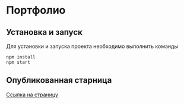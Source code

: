 
# Портфолио

## Установка и запуск
Для установки и запуска проекта необходимо выполнить команды

```
npm install
npm start
```

## Опубликованная старница

[Ссылка на страницу](https://elizavetaa0.github.io/portfolio/)

